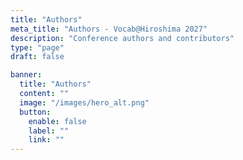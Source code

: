 ```yaml
---
title: "Authors"
meta_title: "Authors - Vocab@Hiroshima 2027"
description: "Conference authors and contributors"
type: "page"
draft: false

banner:
  title: "Authors"
  content: ""
  image: "/images/hero_alt.png"
  button:
    enable: false
    label: ""
    link: ""
---
```

